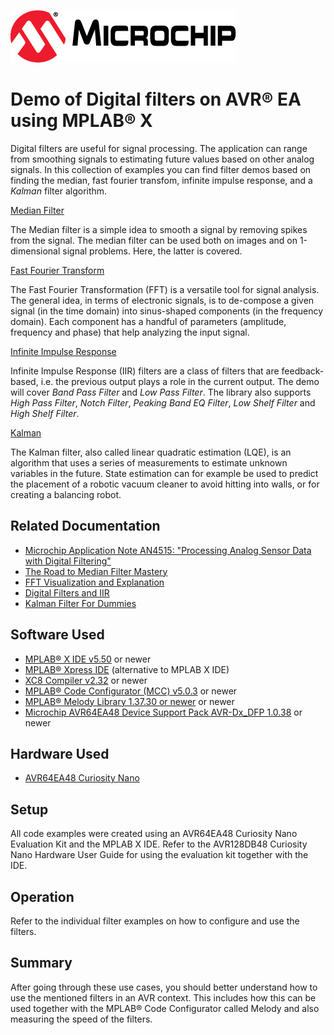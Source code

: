 [![MCHP](images/microchip.png)](https://www.microchip.com)

# Demo of Digital filters on AVR® EA using MPLAB® X

Digital filters are useful for signal processing. The application can range from smoothing signals to estimating future values based on other analog signals. In this collection of examples you can find filter demos based on finding the median, fast fourier transfom, infinite impulse response, and a *Kalman* filter algorithm. 

[Median Filter](median/README.md)

The Median filter is a simple idea to smooth a signal by removing spikes from the signal. The median filter can be used both on images and on 1-dimensional signal problems. Here, the latter is covered. 

[Fast Fourier Transform](fft/README.md)

The Fast Fourier Transformation (FFT) is a versatile tool for signal analysis. The general idea, in terms of electronic signals, is to de-compose a given signal (in the time domain) into sinus-shaped components (in the frequency domain). Each component has a handful of parameters (amplitude, frequency and phase) that help analyzing the input signal.

[Infinite Impulse Response](iir/README.md)

Infinite Impulse Response (IIR) filters are a class of filters that are feedback-based, i.e. the previous output plays a role in the current output. The demo will cover *Band Pass Filter* and *Low Pass Filter*. The library also supports *High Pass Filter*, *Notch Filter*, *Peaking Band EQ Filter*, *Low Shelf Filter* and *High Shelf Filter*.

[Kalman](kalman/README.md)

The Kalman filter, also called linear quadratic estimation (LQE), is an algorithm that uses a series of measurements to estimate unknown variables in the future. State estimation can for example be used to predict the placement of a robotic vacuum cleaner to avoid hitting into walls, or for creating a balancing robot.

    
## Related Documentation

- [Microchip Application Note AN4515: "Processing Analog Sensor Data with Digital Filtering"](https://ww1.microchip.com/downloads/en/Appnotes/ProcessAnalogSensorDataDigitalFiltering-DS00004515.pdf)
- [The Road to Median Filter Mastery](https://blog.eddyfi.com/en/the-road-to-median-filter-mastery)
- [FFT Visualization and Explanation](https://www.karlsims.com/fft.html)
- [Digital Filters and IIR](http://musicweb.ucsd.edu/~trsmyth/filters/Digital_Filters.html)
- [Kalman Filter For Dummies](http://bilgin.esme.org/BitsAndBytes/KalmanFilterforDummies)


## Software Used
- [MPLAB® X IDE v5.50](https://www.microchip.com/mplab/mplab-x-ide) or newer
- [MPLAB® Xpress IDE](https://www.microchip.com/xpress) (alternative to MPLAB X IDE)
- [XC8 Compiler v2.32](https://www.microchip.com/mplab/compilers) or newer
- [MPLAB® Code Configurator (MCC) v5.0.3](https://www.microchip.com/mplab/mplab-code-configurator) or newer
- [MPLAB® Melody Library 1.37.30 or  newer](https://www.microchip.com/mplab/mplab-code-configurator) or newer
- [Microchip AVR64EA48 Device Support Pack AVR-Dx_DFP 1.0.38](https://packs.download.microchip.com/) or newer

## Hardware Used

* [AVR64EA48 Curiosity Nano](https://www.microchip.com/DevelopmentTools/ProductDetails/PartNO/EV66E56A)

## Setup

<!-- Explain how to connect hardware and set up software. Depending on complexity, step-by-step instructions and/or tables and/or images can be used -->
All code examples were created using an AVR64EA48 Curiosity Nano Evaluation Kit and the MPLAB X IDE. Refer to the AVR128DB48 Curiosity Nano Hardware User Guide for using the evaluation kit together with the IDE.

## Operation

<!-- Explain how to operate the example. Depending on complexity, step-by-step instructions and/or tables and/or images can be used -->
Refer to the individual filter examples on how to configure and use the filters.


## Summary
After going through these use cases, you should better understand how to use the mentioned filters in an AVR context. This includes how this can be used together with the MPLAB® Code Configurator called Melody and also measuring the speed of the filters.



